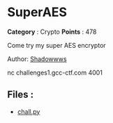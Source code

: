 # SuperAES

**Category** : Crypto
**Points** : 478

Come try my super AES encryptor

Author: [Shadowwws](https://twitter.com/Shadowwws7)

nc challenges1.gcc-ctf.com 4001

## Files : 
 - [chall.py](./chall.py)



